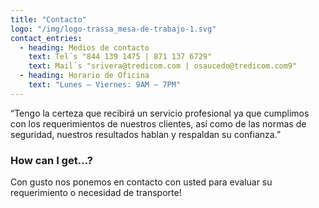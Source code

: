 ```yaml
---
title: "Contacto"
logo: "/img/logo-trassa_mesa-de-trabajo-1.svg"
contact_entries:
  - heading: Medios de contacto
    text: Tel´s "844 139 1475 | 871 137 6729"
    text: Mail´s "srivera@tredicom.com | osaucedo@tredicom.com9"
  - heading: Horario de Oficina
    text: "Lunes – Viernes: 9AM – 7PM"
---
```


“Tengo la certeza que recibirá un servicio profesional ya que cumplimos con los requerimientos de
nuestros clientes, así como de las normas de seguridad, nuestros resultados hablan y respaldan su
confianza.”

<h3 class="f4 b lh-title mb2">How can I get…?</h3>

Con gusto nos ponemos en contacto con usted para evaluar su requerimiento o necesidad de transporte!
